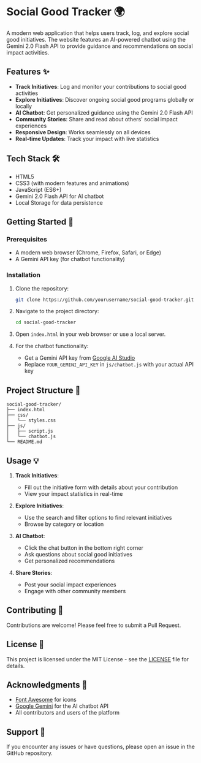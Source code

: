 # Social Good Tracker 🌍

A modern web application that helps users track, log, and explore social good initiatives. The website features an AI-powered chatbot using the Gemini 2.0 Flash API to provide guidance and recommendations on social impact activities.

## Features ✨

- **Track Initiatives**: Log and monitor your contributions to social good activities
- **Explore Initiatives**: Discover ongoing social good programs globally or locally
- **AI Chatbot**: Get personalized guidance using the Gemini 2.0 Flash API
- **Community Stories**: Share and read about others' social impact experiences
- **Responsive Design**: Works seamlessly on all devices
- **Real-time Updates**: Track your impact with live statistics

## Tech Stack 🛠️

- HTML5
- CSS3 (with modern features and animations)
- JavaScript (ES6+)
- Gemini 2.0 Flash API for AI chatbot
- Local Storage for data persistence

## Getting Started 🚀

### Prerequisites

- A modern web browser (Chrome, Firefox, Safari, or Edge)
- A Gemini API key (for chatbot functionality)

### Installation

1. Clone the repository:
   ```bash
   git clone https://github.com/yourusername/social-good-tracker.git
   ```

2. Navigate to the project directory:
   ```bash
   cd social-good-tracker
   ```

3. Open `index.html` in your web browser or use a local server.

4. For the chatbot functionality:
   - Get a Gemini API key from [Google AI Studio](https://makersuite.google.com/app/apikey)
   - Replace `YOUR_GEMINI_API_KEY` in `js/chatbot.js` with your actual API key

## Project Structure 📁

```
social-good-tracker/
├── index.html
├── css/
│   └── styles.css
├── js/
│   ├── script.js
│   └── chatbot.js
└── README.md
```

## Usage 💡

1. **Track Initiatives**:
   - Fill out the initiative form with details about your contribution
   - View your impact statistics in real-time

2. **Explore Initiatives**:
   - Use the search and filter options to find relevant initiatives
   - Browse by category or location

3. **AI Chatbot**:
   - Click the chat button in the bottom right corner
   - Ask questions about social good initiatives
   - Get personalized recommendations

4. **Share Stories**:
   - Post your social impact experiences
   - Engage with other community members

## Contributing 🤝

Contributions are welcome! Please feel free to submit a Pull Request.

## License 📄

This project is licensed under the MIT License - see the [LICENSE](LICENSE) file for details.

## Acknowledgments 🙏

- [Font Awesome](https://fontawesome.com/) for icons
- [Google Gemini](https://ai.google.dev/) for the AI chatbot API
- All contributors and users of the platform

## Support 💬

If you encounter any issues or have questions, please open an issue in the GitHub repository. 
